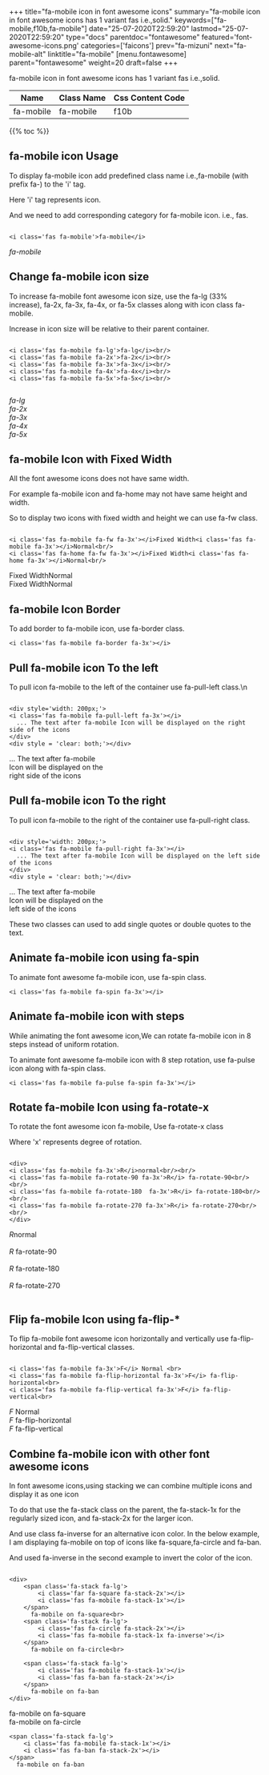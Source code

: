 +++
title="fa-mobile icon in font awesome icons"
summary="fa-mobile icon in font awesome icons has 1 variant fas i.e.,solid."
keywords=["fa-mobile,f10b,fa-mobile"]
date="25-07-2020T22:59:20"
lastmod="25-07-2020T22:59:20"
type="docs"
parentdoc="fontawesome"
featured='font-awesome-icons.png'
categories=['faicons']
prev="fa-mizuni"
next="fa-mobile-alt"
linktitle="fa-mobile"
[menu.fontawesome]
parent="fontawesome"
weight=20
draft=false
+++


fa-mobile icon in font awesome icons has 1 variant fas i.e.,solid.

<div class='table-responsive'><table class='table'><thead><tr><th>Name</th><th>Class Name</th><th>Css Content Code</th></tr></thead><tbody><tr><td>fa-mobile</td><td>fa-mobile</td><td>f10b</td></tr></tbody></table></div>


{{% toc %}}


## fa-mobile icon Usage

To display fa-mobile icon add predefined class name i.e.,fa-mobile (with prefix fa-) to the 'i' tag.

Here 'i' tag represents icon.

And we need to add corresponding category for fa-mobile icon. i.e., fas.


```

<i class='fas fa-mobile'>fa-mobile</i>
```

<i class='fas fa-mobile'>fa-mobile</i>




## Change fa-mobile icon size
To increase fa-mobile font awesome icon size, use the fa-lg (33% increase), fa-2x, fa-3x, fa-4x, or fa-5x classes along with icon class fa-mobile.

Increase in icon size will be relative to their parent container. 

```

<i class='fas fa-mobile fa-lg'>fa-lg</i><br/>
<i class='fas fa-mobile fa-2x'>fa-2x</i><br/>
<i class='fas fa-mobile fa-3x'>fa-3x</i><br/>
<i class='fas fa-mobile fa-4x'>fa-4x</i><br/>
<i class='fas fa-mobile fa-5x'>fa-5x</i><br/>
            
```

<i class='fas fa-mobile fa-lg'>fa-lg</i><br/>
<i class='fas fa-mobile fa-2x'>fa-2x</i><br/>
<i class='fas fa-mobile fa-3x'>fa-3x</i><br/>
<i class='fas fa-mobile fa-4x'>fa-4x</i><br/>
<i class='fas fa-mobile fa-5x'>fa-5x</i><br/>
            



## fa-mobile Icon with Fixed Width 

All the font awesome icons does not have same width.

For example fa-mobile icon and fa-home may not have same height and width.

So to display two icons with fixed width and height we can use fa-fw class.


```

<i class='fas fa-mobile fa-fw fa-3x'></i>Fixed Width<i class='fas fa-mobile fa-3x'></i>Normal<br/>
<i class='fas fa-home fa-fw fa-3x'></i>Fixed Width<i class='fas fa-home fa-3x'></i>Normal<br/>
```

<i class='fas fa-mobile fa-fw fa-3x'></i>Fixed Width<i class='fas fa-mobile fa-3x'></i>Normal<br/>
<i class='fas fa-home fa-fw fa-3x'></i>Fixed Width<i class='fas fa-home fa-3x'></i>Normal<br/>



## fa-mobile Icon Border 

To add border to fa-mobile icon, use fa-border class.


```
<i class='fas fa-mobile fa-border fa-3x'></i>

```
<i class='fas fa-mobile fa-border fa-3x'></i>





## Pull fa-mobile icon To the left

To pull icon fa-mobile to the left of the container use fa-pull-left class.\n

```

<div style='width: 200px;'>
<i class='fas fa-mobile fa-pull-left fa-3x'></i>
  ... The text after fa-mobile Icon will be displayed on the right side of the icons
</div>
<div style = 'clear: both;'></div>
```

<div style='width: 200px;'>
<i class='fas fa-mobile fa-pull-left fa-3x'></i>
  ... The text after fa-mobile Icon will be displayed on the right side of the icons
</div>
<div style = 'clear: both;'></div>




## Pull fa-mobile icon To the right
To pull icon fa-mobile to the right of the container use fa-pull-right class.

```

<div style='width: 200px;'>
<i class='fas fa-mobile fa-pull-right fa-3x'></i>
  ... The text after fa-mobile Icon will be displayed on the left side of the icons
</div>
<div style = 'clear: both;'></div>
```

<div style='width: 200px;'>
<i class='fas fa-mobile fa-pull-right fa-3x'></i>
  ... The text after fa-mobile Icon will be displayed on the left side of the icons
</div>
<div style = 'clear: both;'></div>

These two classes can used to add single quotes or double quotes to the text.


## Animate fa-mobile icon using fa-spin
To animate font awesome fa-mobile icon, use fa-spin class.

```
<i class='fas fa-mobile fa-spin fa-3x'></i>
```
<i class='fas fa-mobile fa-spin fa-3x'></i>




## Animate fa-mobile icon with steps
While animating the font awesome icon,We can rotate fa-mobile icon in 8 steps instead of uniform rotation.

To animate font awesome fa-mobile icon with 8 step rotation, use fa-pulse icon along with fa-spin class.


```
<i class='fas fa-mobile fa-pulse fa-spin fa-3x'></i>

```
<i class='fas fa-mobile fa-pulse fa-spin fa-3x'></i>





## Rotate fa-mobile Icon using fa-rotate-x
To rotate the font awesome icon fa-mobile, Use fa-rotate-x class

Where 'x' represents degree of rotation.


```

<div>
<i class='fas fa-mobile fa-3x'>R</i>normal<br/><br/>
<i class='fas fa-mobile fa-rotate-90 fa-3x'>R</i> fa-rotate-90<br/><br/> 
<i class='fas fa-mobile fa-rotate-180  fa-3x'>R</i> fa-rotate-180<br/><br/> 
<i class='fas fa-mobile fa-rotate-270 fa-3x'>R</i> fa-rotate-270<br/><br/>
</div>
```

<div>
<i class='fas fa-mobile fa-3x'>R</i>normal<br/><br/>
<i class='fas fa-mobile fa-rotate-90 fa-3x'>R</i> fa-rotate-90<br/><br/> 
<i class='fas fa-mobile fa-rotate-180  fa-3x'>R</i> fa-rotate-180<br/><br/> 
<i class='fas fa-mobile fa-rotate-270 fa-3x'>R</i> fa-rotate-270<br/><br/>
</div>




## Flip fa-mobile Icon using fa-flip-*
To flip fa-mobile font awesome icon horizontally and vertically use fa-flip-horizontal and fa-flip-vertical classes. 

```

<i class='fas fa-mobile fa-3x'>F</i> Normal <br>
<i class='fas fa-mobile fa-flip-horizontal fa-3x'>F</i> fa-flip-horizontal<br>
<i class='fas fa-mobile fa-flip-vertical fa-3x'>F</i> fa-flip-vertical<br>
```

<i class='fas fa-mobile fa-3x'>F</i> Normal <br>
<i class='fas fa-mobile fa-flip-horizontal fa-3x'>F</i> fa-flip-horizontal<br>
<i class='fas fa-mobile fa-flip-vertical fa-3x'>F</i> fa-flip-vertical<br>




## Combine fa-mobile icon with other font awesome icons
In font awesome icons,using stacking we can combine multiple icons and display it as one icon 

To do that use the fa-stack class on the parent, the fa-stack-1x for the regularly sized icon, and fa-stack-2x for the larger icon.

And use class fa-inverse for an alternative icon color. 
In the below example, I am displaying fa-mobile on top of icons like fa-square,fa-circle and fa-ban.

And used fa-inverse in the second example to invert the color of the icon.

```

<div>
    <span class='fa-stack fa-lg'>
        <i class='far fa-square fa-stack-2x'></i>
        <i class='fas fa-mobile fa-stack-1x'></i>
    </span>
      fa-mobile on fa-square<br>
    <span class='fa-stack fa-lg'>
        <i class='fas fa-circle fa-stack-2x'></i>
        <i class='fas fa-mobile fa-stack-1x fa-inverse'></i>
    </span>
      fa-mobile on fa-circle<br>

    <span class='fa-stack fa-lg'>
        <i class='fas fa-mobile fa-stack-1x'></i>
        <i class='fas fa-ban fa-stack-2x'></i>
    </span>
      fa-mobile on fa-ban
</div>
```

<div>
    <span class='fa-stack fa-lg'>
        <i class='far fa-square fa-stack-2x'></i>
        <i class='fas fa-mobile fa-stack-1x'></i>
    </span>
      fa-mobile on fa-square<br>
    <span class='fa-stack fa-lg'>
        <i class='fas fa-circle fa-stack-2x'></i>
        <i class='fas fa-mobile fa-stack-1x fa-inverse'></i>
    </span>
      fa-mobile on fa-circle<br>

    <span class='fa-stack fa-lg'>
        <i class='fas fa-mobile fa-stack-1x'></i>
        <i class='fas fa-ban fa-stack-2x'></i>
    </span>
      fa-mobile on fa-ban
</div>






